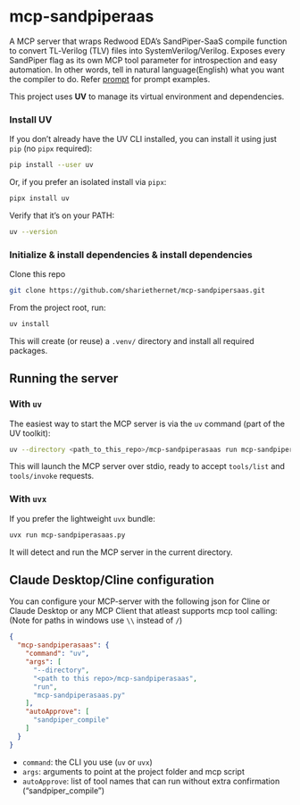# mcp-sandpiperaas

A MCP server that wraps Redwood EDA’s SandPiper-SaaS compile function to convert TL‑Verilog (TLV) files into SystemVerilog/Verilog. 
Exposes every SandPiper flag as its own MCP tool parameter for introspection and easy automation. In other words, tell in natural language(English) what you want the compiler to do. 
Refer [prompt](./prompt) for prompt examples.


This project uses **UV** to manage its virtual environment and dependencies.

### Install UV

If you don’t already have the UV CLI installed, you can install it using just `pip` (no `pipx` required):
```bash
pip install --user uv
```
Or, if you prefer an isolated install via `pipx`:
```bash
pipx install uv
```

Verify that it’s on your PATH:
```bash
uv --version
```

### Initialize & install dependencies & install dependencies
Clone this repo
```bash
git clone https://github.com/shariethernet/mcp-sandpipersaas.git
```

From the project root, run:
```bash
uv install
```
This will create (or reuse) a `.venv/` directory and install all required packages.

## Running the server

### With `uv`

The easiest way to start the MCP server is via the `uv` command (part of the UV toolkit):

```bash
uv --directory <path_to_this_repo>/mcp-sandpiperasaas run mcp-sandpiperasaas.py
```

This will launch the MCP server over stdio, ready to accept `tools/list` and `tools/invoke` requests.

### With `uvx`

If you prefer the lightweight `uvx` bundle:

```bash
uvx run mcp-sandpiperasaas.py
```

It will detect and run the MCP server in the current directory.

## Claude Desktop/Cline configuration

You can configure your MCP-server with the following json for Cline or Claude Desktop or any MCP Client that atleast supports mcp tool calling: (Note for paths in windows use `\\` instead of `/`)

```json
{
  "mcp-sandpiperasaas": {
    "command": "uv",
    "args": [
      "--directory",
      "<path to this repo>/mcp-sandpiperasaas",
      "run",
      "mcp-sandpiperasaas.py"
    ],
    "autoApprove": [
      "sandpiper_compile"
    ]
  }
}
```

- `command`: the CLI you use (`uv` or `uvx`)
- `args`: arguments to point at the project folder and mcp script
- `autoApprove`: list of tool names that can run without extra confirmation (“sandpiper_compile”)



